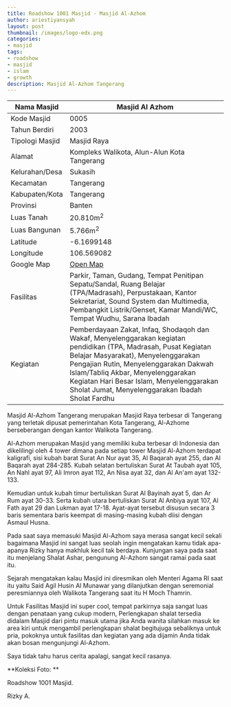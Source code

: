 ```yaml
---
title: Roadshow 1001 Masjid - Masjid Al-Azhom
author: ariestiyansyah
layout: post
thumbnail: /images/logo-edx.png
categories:
- masjid
tags:
- roadshow
- masjid
- islam
- growth
description: Masjid Al-Azhom Tangerang
---
```



| Nama Masjid     | Masjid Al Azhom                                                                                                                                                                                                                                                                                                                            |
|-----------------|--------------------------------------------------------------------------------------------------------------------------------------------------------------------------------------------------------------------------------------------------------------------------------------------------------------------------------------------|
| Kode Masjid     | 0005                                                                                                                                                                                                                                                                                                                                       |
| Tahun Berdiri   | 2003                                                                                                                                                                                                                                                                                                                                       |
| Tipologi Masjid | Masjid Raya                                                                                                                                                                                                                                                                                                                                |
| Alamat          | Kompleks Walikota, Alun-Alun Kota Tangerang                                                                                                                                                                                                                                                                                                |
| Kelurahan/Desa  | Sukasih                                                                                                                                                                                                                                                                                                                                    |
| Kecamatan       | Tangerang                                                                                                                                                                                                                                                                                                                                  |
| Kabupaten/Kota  | Tangerang                                                                                                                                                                                                                                                                                                                                  |
| Provinsi        | Banten                                                                                                                                                                                                                                                                                                                                     |
| Luas Tanah      | 20.810m<sup>2</sup>                                                                                                                                                                                                                                                                                                                        |
| Luas Bangunan   | 5.766m<sup>2</sup>                                                                                                                                                                                                                                                                                                                         |
| Latitude        | -6.1699148                                                                                                                                                                                                                                                                                                                                 |
| Longitude       | 106.569082                                                                                                                                                                                                                                                                                                                                 |
| Google Map      | [Open Map](https://www.google.co.id/maps/dir/''/masjid+al-azhom/@-6.1699148,106.569082,12z/data=!3m1!4b1!4m8!4m7!1m0!1m5!1m1!1s0x2e69f92915f6f83f:0x17b4619610799a2e!2m2!1d106.6391226!2d-6.1699194)                                                                                                                                        |
| Fasilitas       | Parkir, Taman, Gudang, Tempat Penitipan Sepatu/Sandal, Ruang Belajar (TPA/Madrasah),  Perpustakaan, Kantor Sekretariat, Sound System dan Multimedia,  Pembangkit Listrik/Genset, Kamar Mandi/WC, Tempat Wudhu, Sarana Ibadah                                                                                                               |
| Kegiatan        | Pemberdayaan Zakat, Infaq, Shodaqoh dan Wakaf,  Menyelenggarakan kegiatan pendidikan (TPA, Madrasah, Pusat Kegiatan Belajar Masyarakat),  Menyelenggarakan Pengajian Rutin, Menyelenggarakan Dakwah Islam/Tabliq Akbar,  Menyelenggarakan Kegiatan Hari Besar Islam, Menyelenggarakan Sholat Jumat,  Menyelenggarakan Ibadah Sholat Fardhu |

<amp-img width="500" height="300" layout="responsive" src="https://raw.githubusercontent.com/ariestiyansyah/kemasimage/master/Tangerang/Al-Azhom/tampakdepan.jpg"></amp-img>

Masjid Al-Azhom Tangerang merupakan Masjid Raya terbesar di Tangerang yang terletak dipusat pemerintahan Kota Tangerang, Al-Azhome berseberangan dengan  kantor Walikota Tangerang.

<amp-img width="500" height="300" layout="responsive" src="https://raw.githubusercontent.com/ariestiyansyah/kemasimage/master/Tangerang/Al-Azhom/tampakdepan2.jpg"></amp-img>

Al-Azhom merupakan Masjid yang memiliki kuba terbesar di Indonesia dan dikelilingi oleh 4 tower dimana pada setiap tower Masjid Al-Azhom terdapat kaligrafi, sisi kubah barat Surat An Nur ayat 35, Al Baqarah ayat 255, dan Al Baqarah ayat 284-285. Kubah selatan bertuliskan Surat At Taubah ayat 105, An Nahl ayat 97, Ali Imron ayat 112, An Nisa ayat 32, dan Al An'am ayat 132-133.

<amp-img width="500" height="300" layout="responsive" src="https://raw.githubusercontent.com/ariestiyansyah/kemasimage/master/Tangerang/Al-Azhom/menara.jpg"></amp-img>

Kemudian untuk kubah timur bertuliskan Surat Al Bayinah ayat 5, dan Ar Rum ayat 30-33. Serta kubah utara bertuliskan Surat Al Anbiya ayat 107, Al Fath ayat 29 dan Lukman ayat 17-18. Ayat-ayat tersebut disusun secara 3 baris sementara baris keempat di masing-masing kubah diisi dengan Asmaul Husna.

<amp-img width="500" height="300" layout="responsive" src="https://raw.githubusercontent.com/ariestiyansyah/kemasimage/master/Tangerang/Al-Azhom/dalammasjid.jpg"></amp-img>

Pada saat saya memasuki Masjid Al-Azhom saya merasa sangat kecil sekali bagaimana Masjid ini sangat luas seolah ingin mengatakan kamu tidak apa-apanya Rizky hanya makhluk kecil tak berdaya. Kunjungan saya pada saat itu menjelang Shalat Ashar, pengunung Al-Azhom sangat ramai pada saat itu.

<amp-img width="500" height="300" layout="responsive" src="https://raw.githubusercontent.com/ariestiyansyah/kemasimage/master/Tangerang/Al-Azhom/tampakdalam1.jpg"></amp-img>

Sejarah mengatakan kalau Masjid ini diresmikan oleh Menteri Agama RI saat itu yaitu Said Agil Husin Al Munawar yang dilanjutkan dengan seremonial peresmiannya oleh Walikota Tangerang saat itu H Moch Thamrin.

<amp-img width="500" height="300" layout="responsive" src="https://raw.githubusercontent.com/ariestiyansyah/kemasimage/master/Tangerang/Al-Azhom/resmi.jpg"></amp-img>

Untuk Fasilitas Masjid ini super cool, tempat parkirnya saja sangat luas dengan penataan yang cukup modern, Perlengkapan shalat tersedia didalam Masjid dari pintu masuk utama jika Anda wanita silahkan masuk ke area kiri untuk mengambil perlengkapan shalat begitujuga sebaliknya untuk pria, pokoknya untuk fasilitas dan kegiatan yang ada dijamin Anda tidak akan bosan mengunjungi Al-Azhom.

<amp-img width="500" height="300" layout="responsive" src="https://raw.githubusercontent.com/ariestiyansyah/kemasimage/master/Tangerang/Al-Azhom/tempatwudhu.jpg"></amp-img>

Saya tidak tahu harus cerita apalagi, sangat kecil rasanya.

**Koleksi Foto: **

<amp-img width="500" height="300" layout="responsive" src="https://raw.githubusercontent.com/ariestiyansyah/kemasimage/master/Tangerang/Al-Azhom/tempatibadah.jpg"></amp-img>
<amp-img width="500" height="300" layout="responsive" src="https://raw.githubusercontent.com/ariestiyansyah/kemasimage/master/Tangerang/Al-Azhom/tempatibadah2.jpg"></amp-img>
<amp-img width="500" height="300" layout="responsive" src="https://raw.githubusercontent.com/ariestiyansyah/kemasimage/master/Tangerang/Al-Azhom/kuba.jpg"></amp-img>
<amp-img width="500" height="300" layout="responsive" src="https://raw.githubusercontent.com/ariestiyansyah/kemasimage/master/Tangerang/Al-Azhom/tampakdepan2.jpg"></amp-img>
<amp-img width="500" height="300" layout="responsive" src="https://raw.githubusercontent.com/ariestiyansyah/kemasimage/master/Tangerang/Al-Azhom/tampakdepan3.jpg"></amp-img>
<amp-img width="500" height="300" layout="responsive" src="https://raw.githubusercontent.com/ariestiyansyah/kemasimage/master/Tangerang/Al-Azhom/menara2.jpg"></amp-img>
<amp-img width="500" height="300" layout="responsive" src="https://raw.githubusercontent.com/ariestiyansyah/kemasimage/master/Tangerang/Al-Azhom/samping.jpg"></amp-img>

Roadshow 1001 Masjid.

Rizky A.


